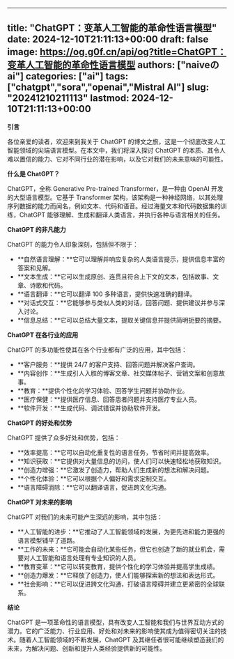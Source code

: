 
---
title: "ChatGPT：变革人工智能的革命性语言模型"
date: 2024-12-10T21:11:13+00:00
draft: false
image: https://og.g0f.cn/api/og?title=ChatGPT：变革人工智能的革命性语言模型
authors: ["naiveのai"]
categories: ["ai"]
tags: ["chatgpt","sora","openai","Mistral AI"]
slug: "20241210211113"
lastmod: 2024-12-10T21:11:13+00:00
---
**引言**

各位亲爱的读者，欢迎来到我关于 ChatGPT 的博文之旅，这是一个彻底改变人工智能领域的尖端语言模型。在本文中，我们将深入探讨 ChatGPT 的本质、其令人难以置信的能力、它对不同行业的潜在影响，以及它对我们的未来意味的可能性。

**什么是 ChatGPT？**

ChatGPT，全称 Generative Pre-trained Transformer，是一种由 OpenAI 开发的大型语言模型。它基于 Transformer 架构，该架构是一种神经网络，以其处理序列数据的能力而闻名，例如文本、代码和语音。经过海量文本和代码数据集的训练，ChatGPT 能够理解、生成和翻译人类语言，并执行各种与语言相关的任务。

**ChatGPT 的非凡能力**

ChatGPT 的能力令人印象深刻，包括但不限于：

- **自然语言理解：**它可以理解并响应复杂的人类语言提示，提供信息丰富的答案和见解。
- **文本生成：**它可以生成原创、连贯且符合上下文的文本，包括故事、文章、诗歌和代码。
- **语言翻译：**它可以翻译 100 多种语言，提供快速准确的翻译。
- **对话式交互：**它能够参与类似人类的对话，回答问题、提供建议并参与深入讨论。
- **信息总结：**它可以总结大量文本，提取关键信息并提供简明扼要的摘要。

**ChatGPT 在各行业的应用**

ChatGPT 的多功能性使其在各个行业都有广泛的应用，其中包括：

- **客户服务：**提供 24/7 的客户支持、回答问题并解决客户查询。
- **内容创作：**生成引人入胜的博客文章、社交媒体帖子、营销文案和创意故事。
- **教育：**提供个性化的学习体验、回答学生问题并协助作业。
- **医疗保健：**提供医疗信息、回答患者问题并支持医疗专业人员。
- **软件开发：**生成代码、调试错误并协助软件开发。

**ChatGPT 的好处和优势**

ChatGPT 提供了众多好处和优势，包括：

- **效率提高：**它可以自动化重复性的语言任务，节省时间并提高效率。
- **知识获取：**它提供对大量信息的访问，使人们可以快速轻松地获取知识。
- **创造力增强：**它激发了创造力，帮助人们生成新的想法和解决问题。
- **个性化体验：**它可以根据个人偏好和需求定制交互。
- **语言障碍消除：**它可以翻译语言，促进跨文化沟通。

**ChatGPT 对未来的影响**

ChatGPT 对我们的未来可能产生深远的影响，其中包括：

- **人工智能的进步：**它推动了人工智能领域的发展，为更先进和能力更强的语言模型铺平了道路。
- **工作的未来：**它可能会自动化某些任务，但它也创造了新的就业机会，需要对人工智能和语言处理有专业知识的人员。
- **教育变革：**它可以转变教育，提供个性化的学习体验并提高学生成绩。
- **创造力爆发：**它释放了创造力，使人们能够探索新的想法和表达形式。
- **社会影响：**它可以促进跨文化沟通，打破语言障碍并建立更紧密的全球联系。

**结论**

ChatGPT 是一项革命性的语言模型，具有改变人工智能和我们与世界互动方式的潜力。它的广泛能力、行业应用、好处和对未来的影响使其成为值得密切关注的技术。随着人工智能领域的不断发展，ChatGPT 及其继任者很可能继续塑造我们的未来，为解决问题、创新和提升人类经验提供新的可能性。
